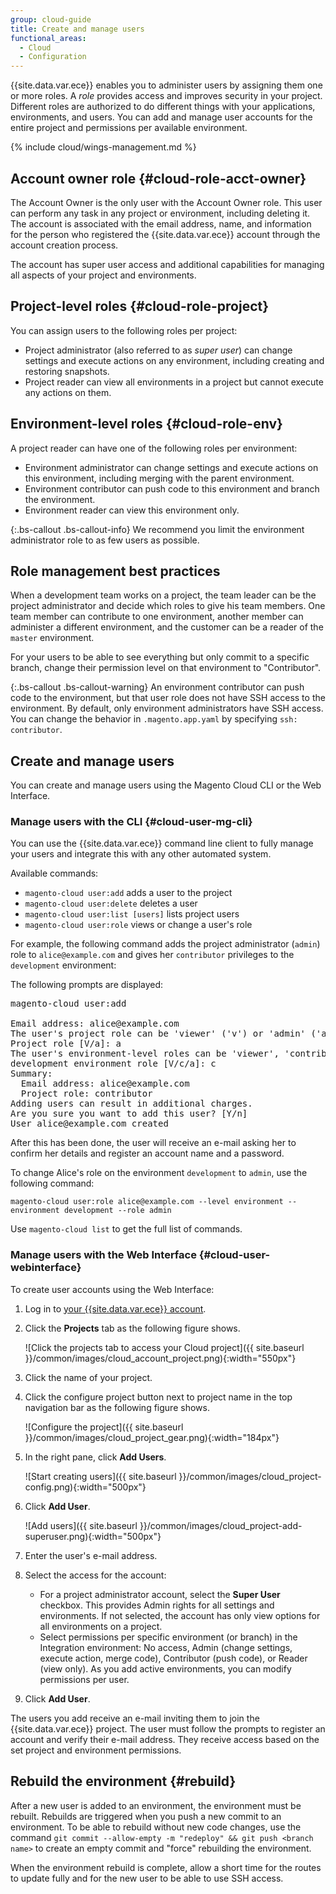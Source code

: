 ```yaml
---
group: cloud-guide
title: Create and manage users
functional_areas:
  - Cloud
  - Configuration
---
```


{{site.data.var.ece}} enables you to administer users by assigning them one or more roles. A *role* provides access and improves security in your project. Different roles are authorized to do different things with your applications, environments, and users. You can add and manage user accounts for the entire project and permissions per available environment.

{% include cloud/wings-management.md %}

## Account owner role {#cloud-role-acct-owner}

The Account Owner is the only user with the Account Owner role. This user can perform any task in any project or environment, including deleting it. The account is associated with the email address, name, and information for the person who registered the {{site.data.var.ece}} account through the account creation process.

The account has super user access and additional capabilities for managing all aspects of your project and environments.

## Project-level roles {#cloud-role-project}

You can assign users to the following roles per project:

* Project administrator (also referred to as *super user*) can change settings and execute actions on any environment, including creating and restoring snapshots.
*  Project reader can view all environments in a project but cannot execute any actions on them.

## Environment-level roles {#cloud-role-env}

A project reader can have one of the following roles per environment:

* Environment administrator can change settings and execute actions on this environment, including merging with the parent environment.
* Environment contributor can push code to this environment and branch the environment.
* Environment reader can view this environment only.

{:.bs-callout .bs-callout-info}
We recommend you limit the environment administrator role to as few users as possible.

## Role management best practices

When a development team works on a project, the team leader can be the project administrator and decide which roles to give his team members. One team member can contribute to one environment, another member can administer a different environment, and the customer can be a reader of the `master` environment.

For your users to be able to see everything but only commit to a specific branch, change their permission level on that environment to "Contributor".

{:.bs-callout .bs-callout-warning}
An environment contributor can push code to the environment, but that user role does not have SSH access to the environment. By default, only environment administrators have SSH access. You can change the behavior in `.magento.app.yaml` by specifying `ssh: contributor`.

## Create and manage users

You can create and manage users using the Magento Cloud CLI or the Web Interface.

### Manage users with the CLI {#cloud-user-mg-cli}

You can use the {{site.data.var.ece}} command line client to fully manage your users and integrate this with any other automated system.

Available commands:

* `magento-cloud user:add` adds a user to the project
* `magento-cloud user:delete` deletes a user
* `magento-cloud user:list [users]` lists project users
* `magento-cloud user:role` views or change a user's role

For example, the following command adds the project administrator (`admin`) role to `alice@example.com` and gives her `contributor` privileges to the `development` environment:

The following prompts are displayed:

<pre class="no-copy">magento-cloud user:add

Email address: alice@example.com
The user's project role can be 'viewer' ('v') or 'admin' ('a').
Project role [V/a]: a
The user's environment-level roles can be 'viewer', 'contributor', or 'admin'.
development environment role [V/c/a]: c
Summary:
  Email address: alice@example.com
  Project role: contributor
Adding users can result in additional charges.
Are you sure you want to add this user? [Y/n]
User alice@example.com created</pre>

After this has been done, the user will receive an e-mail asking her to confirm
her details and register an account name and a password.

To change Alice's role on the environment `development` to `admin`, use the following command:

	magento-cloud user:role alice@example.com --level environment --environment development --role admin

Use `magento-cloud list` to get the full list of commands.

### Manage users with the Web Interface {#cloud-user-webinterface}

To create user accounts using the Web Interface:

1.  Log in to [your {{site.data.var.ece}} account](https://accounts.magento.cloud).
2.  Click the **Projects** tab as the following figure shows.

	![Click the projects tab to access your Cloud project]({{ site.baseurl }}/common/images/cloud_account_project.png){:width="550px"}
3.	Click the name of your project.
4.	Click the configure project button next to project name in the top navigation bar as the following figure shows.

	![Configure the project]({{ site.baseurl }}/common/images/cloud_project_gear.png){:width="184px"}
5.	In the right pane, click **Add Users**.

	![Start creating users]({{ site.baseurl }}/common/images/cloud_project-config.png){:width="500px"}
6.	Click **Add User**.

	![Add users]({{ site.baseurl }}/common/images/cloud_project-add-superuser.png){:width="500px"}
7.	Enter the user's e-mail address.
8.	Select the access for the account:

	*	For a project administrator account, select the **Super User** checkbox. This provides Admin rights for all settings and environments. If not selected, the account has only view options for all environments on a project.
	*	Select permissions per specific environment (or branch) in the Integration environment: No access, Admin (change settings, execute action, merge code), Contributor (push code), or Reader (view only). As you add active environments, you can modify permissions per user.
8.	Click **Add User**.

The users you add receive an e-mail inviting them to join the {{site.data.var.ece}} project. The user must follow the prompts to register an account and verify their e-mail address. They receive access based on the set project and environment permissions.

## Rebuild the environment {#rebuild}

After a new user is added to an environment, the environment must be rebuilt. Rebuilds are triggered when you push a new commit to an environment. To be able to rebuild without new code changes, use the command `git commit --allow-empty -m "redeploy" && git push <branch name>` to create an empty commit and "force" rebuilding the environment.

When the environment rebuild is complete, allow a short time for the routes to update fully and for the new user to be able to use SSH access.
